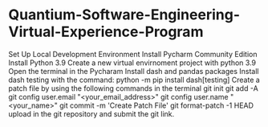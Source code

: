 # Quantium-Software-Engineering-Virtual-Experience-Program
Set Up Local Development Environment
Install Pycharm Community Edition
Install Python 3.9
Create a new virtual envirnoment project with python 3.9
Open the terminal in the Pycharam Install dash and pandas packages
Install dash testing with the command: python -m pip install dash[testing] 
Create a patch file by using the following commands in the terminal 
git init
git add -A
git config user.email "<your_email_address>"
git config user.name "<your_name>"
git commit -m 'Create Patch File'
git format-patch -1 HEAD
upload in the git repository and submit the git link.
